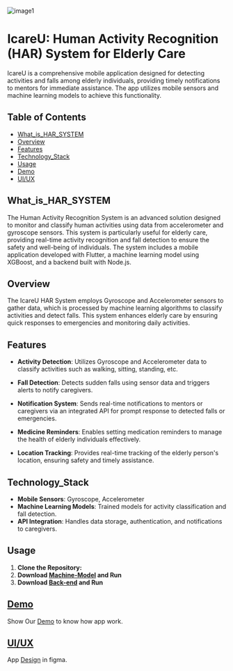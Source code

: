 ![image1](https://github.com/user-attachments/assets/9155b1ca-564f-4121-b155-ea6753ca7961)

# IcareU: Human Activity Recognition (HAR) System for Elderly Care

IcareU is a comprehensive mobile application designed for detecting activities and falls among elderly individuals, providing timely notifications to mentors for immediate assistance. The app utilizes mobile sensors and machine learning models to achieve this functionality.

## Table of Contents
- [What_is_HAR_SYSTEM](#What_is_HAR_SYSTEM)
- [Overview](#overview)
- [Features](#features)
- [Technology_Stack](#Technology_Stack)
- [Usage](#usage)
- [Demo](#Demo)
- [UI/UX](#UI/UX)

## What_is_HAR_SYSTEM
The Human Activity Recognition System is an advanced solution designed to monitor and classify human activities using data from accelerometer and gyroscope sensors. This system is particularly useful for elderly care, providing real-time activity recognition and fall detection to ensure the safety and well-being of individuals. The system includes a mobile application developed with Flutter, a machine learning model using XGBoost, and a backend built with Node.js.

## Overview

The IcareU HAR System employs Gyroscope and Accelerometer sensors to gather data, which is processed by machine learning algorithms to classify activities and detect falls. This system enhances elderly care by ensuring quick responses to emergencies and monitoring daily activities.

## Features

- **Activity Detection**: Utilizes Gyroscope and Accelerometer data to classify activities such as walking, sitting, standing, etc.

- **Fall Detection**: Detects sudden falls using sensor data and triggers alerts to notify caregivers.

- **Notification System**: Sends real-time notifications to mentors or caregivers via an integrated API for prompt response to detected falls or emergencies.

- **Medicine Reminders**: Enables setting medication reminders to manage the health of elderly individuals effectively.

- **Location Tracking**: Provides real-time tracking of the elderly person's location, ensuring safety and timely assistance.

## Technology_Stack

- **Mobile Sensors**: Gyroscope, Accelerometer
- **Machine Learning Models**: Trained models for activity classification and fall detection.
- **API Integration**: Handles data storage, authentication, and notifications to caregivers.

## Usage
1. **Clone the Repository:**
2. **Download [Machine-Model](https://github.com/MohammedAshraf19/Activity_Detection_Model) and Run**
3. **Download [Back-end](https://github.com/MuhammedSayeed/iCareU) and Run**

## [Demo](https://drive.google.com/file/d/1Nujfsnhs5yQp0UrZXgB_iE_xf9J4O8YH/view?usp=sharing)
Show Our [Demo](https://drive.google.com/file/d/1Nujfsnhs5yQp0UrZXgB_iE_xf9J4O8YH/view?usp=sharing) to know how app work.
## [UI/UX](https://www.figma.com/design/2lY1JmW2EEkHYntk7kcVYA/Graduation-Project?node-id=88-943&t=2RF0iDahrr488Jet-1)
App [Design](https://www.figma.com/design/2lY1JmW2EEkHYntk7kcVYA/Graduation-Project?node-id=88-943&t=2RF0iDahrr488Jet-1) in figma.
